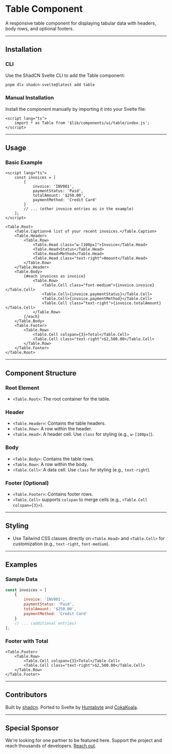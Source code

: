 # Table Component

A responsive table component for displaying tabular data with headers, body rows, and optional footers.

---

## Installation

### CLI

Use the ShadCN Svelte CLI to add the Table component:

```bash
pnpm dlx shadcn-svelte@latest add table
```

### Manual Installation

Install the component manually by importing it into your Svelte file:

```svelte
<script lang="ts">
	import * as Table from '$lib/components/ui/table/index.js';
</script>
```

---

## Usage

### Basic Example

```svelte
<script lang="ts">
	const invoices = [
		{
			invoice: 'INV001',
			paymentStatus: 'Paid',
			totalAmount: '$250.00',
			paymentMethod: 'Credit Card'
		}
		// ... (other invoice entries as in the example)
	];
</script>

<Table.Root>
	<Table.Caption>A list of your recent invoices.</Table.Caption>
	<Table.Header>
		<Table.Row>
			<Table.Head class="w-[100px]">Invoice</Table.Head>
			<Table.Head>Status</Table.Head>
			<Table.Head>Method</Table.Head>
			<Table.Head class="text-right">Amount</Table.Head>
		</Table.Row>
	</Table.Header>
	<Table.Body>
		{#each invoices as invoice}
			<Table.Row>
				<Table.Cell class="font-medium">{invoice.invoice}</Table.Cell>
				<Table.Cell>{invoice.paymentStatus}</Table.Cell>
				<Table.Cell>{invoice.paymentMethod}</Table.Cell>
				<Table.Cell class="text-right">{invoice.totalAmount}</Table.Cell>
			</Table.Row>
		{/each}
	</Table.Body>
	<Table.Footer>
		<Table.Row>
			<Table.Cell colspan={3}>Total</Table.Cell>
			<Table.Cell class="text-right">$2,500.00</Table.Cell>
		</Table.Row>
	</Table.Footer>
</Table.Root>
```

---

## Component Structure

### Root Element

- `<Table.Root>`: The root container for the table.

### Header

- `<Table.Header>`: Contains the table headers.
- `<Table.Row>`: A row within the header.
- `<Table.Head>`: A header cell. Use `class` for styling (e.g., `w-[100px]`).

### Body

- `<Table.Body>`: Contains the table rows.
- `<Table.Row>`: A row within the body.
- `<Table.Cell>`: A data cell. Use `class` for styling (e.g., `text-right`).

### Footer (Optional)

- `<Table.Footer>`: Contains footer rows.
- `<Table.Cell>` supports `colspan` to merge cells (e.g., `<Table.Cell colspan={3}>`).

---

## Styling

- Use Tailwind CSS classes directly on `<Table.Head>` and `<Table.Cell>` for customization (e.g., `text-right`, `font-medium`).

---

## Examples

### Sample Data

```javascript
const invoices = [
	{
		invoice: 'INV001',
		paymentStatus: 'Paid',
		totalAmount: '$250.00',
		paymentMethod: 'Credit Card'
	}
	// ... (additional entries)
];
```

### Footer with Total

```svelte
<Table.Footer>
	<Table.Row>
		<Table.Cell colspan={3}>Total</Table.Cell>
		<Table.Cell class="text-right">$2,500.00</Table.Cell>
	</Table.Row>
</Table.Footer>
```

---

## Contributors

Built by [shadcn](https://shadcn.com). Ported to Svelte by [Huntabyte](https://github.com/Huntabyte) and [CokaKoala](https://github.com/CokaKoala).

---

## Special Sponsor

We're looking for one partner to be featured here. Support the project and reach thousands of developers. [Reach out](https://shadcn.com/contact).
